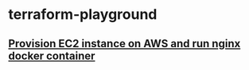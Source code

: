 # terraform-playground

## [Provision EC2 instance on AWS and run nginx docker container](https://github.com/hotiaDiallo/terraform-playground/blob/deploy-to-ec2/README.md)
